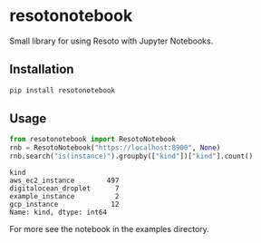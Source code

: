 # resotonotebook
Small library for using Resoto with Jupyter Notebooks.

## Installation

```bash
pip install resotonotebook
```

## Usage

```python
from resotonotebook import ResotoNotebook
rnb = ResotoNotebook("https://localhost:8900", None)
rnb.search("is(instance)").groupby(["kind"])["kind"].count()
```
```
kind
aws_ec2_instance        497
digitalocean_droplet      7
example_instance          2
gcp_instance             12
Name: kind, dtype: int64
```

For more see the notebook in the examples directory.
